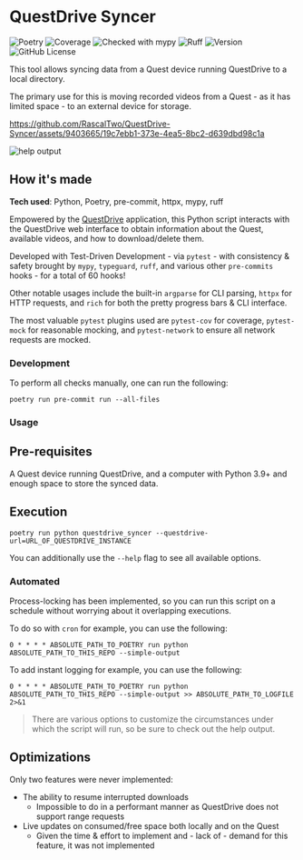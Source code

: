 # QuestDrive Syncer

![Poetry](https://img.shields.io/endpoint?url=https://python-poetry.org/badge/v0.json)
![Coverage](https://img.shields.io/badge/any_text-100%25-green?label=coverage)
![Checked with mypy](https://www.mypy-lang.org/static/mypy_badge.svg)
![Ruff](https://img.shields.io/endpoint?url=https://raw.githubusercontent.com/astral-sh/ruff/main/assets/badge/v2.json)
![Version](https://img.shields.io/badge/2.5.4-blue?label=version)
![GitHub License](https://img.shields.io/github/license/RascalTwo/QuestDrive-Syncer)

This tool allows syncing data from a Quest device running QuestDrive to a local directory.

The primary use for this is moving recorded videos from a Quest - as it has limited space - to an external device for storage.

https://github.com/RascalTwo/QuestDrive-Syncer/assets/9403665/19c7ebb1-373e-4ea5-8bc2-d639dbd98c1a

![help output](https://github.com/RascalTwo/QuestDrive-Syncer/assets/9403665/a6401393-6bc5-47ad-a51a-950130d117cd)

## How it's made

**Tech used**: Python, Poetry, pre-commit, httpx, mypy, ruff

Empowered by the [QuestDrive](https://sidequestvr.com/app/220/questdrive) application, this Python script interacts with the QuestDrive web interface to obtain information about the Quest, available videos, and how to download/delete them.

Developed with Test-Driven Development - via `pytest` - with consistency & safety brought by `mypy`, `typeguard`, `ruff`, and various other `pre-commits` hooks - for a total of 60 hooks!

Other notable usages include the built-in `argparse` for CLI parsing, `httpx` for HTTP requests, and `rich` for both the pretty progress bars & CLI interface.

The most valuable `pytest` plugins used are `pytest-cov` for coverage, `pytest-mock` for reasonable mocking, and `pytest-network` to ensure all network requests are mocked.

### Development

To perform all checks manually, one can run the following:

```shell
poetry run pre-commit run --all-files
```

### Usage

## Pre-requisites

A Quest device running QuestDrive, and a computer with Python 3.9+ and enough space to store the synced data.

## Execution

```shell
poetry run python questdrive_syncer --questdrive-url=URL_OF_QUESTDRIVE_INSTANCE
```

You can additionally use the `--help` flag to see all available options.

### Automated

Process-locking has been implemented, so you can run this script on a schedule without worrying about it overlapping executions.

To do so with `cron` for example, you can use the following:

```shell
0 * * * * ABSOLUTE_PATH_TO_POETRY run python ABSOLUTE_PATH_TO_THIS_REPO --simple-output
```

To add instant logging for example, you can use the following:

```shell
0 * * * * ABSOLUTE_PATH_TO_POETRY run python ABSOLUTE_PATH_TO_THIS_REPO --simple-output >> ABSOLUTE_PATH_TO_LOGFILE 2>&1
```

> There are various options to customize the circumstances under which the script will run, so be sure to check out the help output.

## Optimizations

Only two features were never implemented:

- The ability to resume interrupted downloads
  - Impossible to do in a performant manner as QuestDrive does not support range requests
- Live updates on consumed/free space both locally and on the Quest
  - Given the time & effort to implement and - lack of - demand for this feature, it was not implemented

